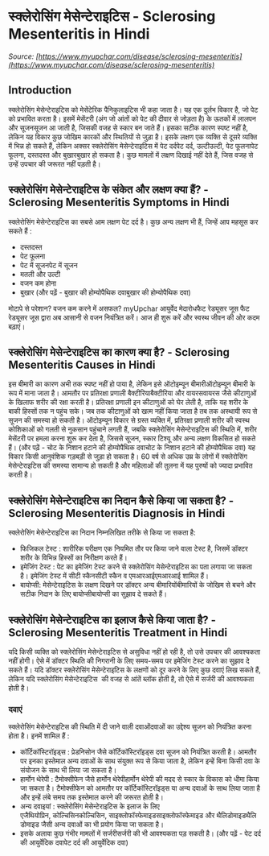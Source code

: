 # स्क्लेरोसिंग मेसेन्टेराइटिस - Sclerosing Mesenteritis in Hindi
_Source: [https://www.myupchar.com/disease/sclerosing-mesenteritis](https://www.myupchar.com/disease/sclerosing-mesenteritis)_

## Introduction
स्क्लेरोसिंग मेसेन्टेराइटिस को मेसेंटेरिक पैनिकुलाइटिस भी कहा जाता है। यह एक दुर्लभ विकार है, जो पेट को प्रभावित करता है। इसमें मेसेंटरी (अंग जो आंतों को पेट की दीवार से जोड़ता है) के ऊतकों में लालपन और सूजनसूजन आ जाती है, जिसकी वजह से स्कार बन जाते हैं। इसका सटीक कारण स्पष्ट नहीं है, लेकिन यह विकार कुछ जोखिम कारकों और स्थितियों से जुड़ा है।
इसके लक्षण एक व्यक्ति से दूसरे व्यक्ति में भिन्न हो सकते हैं, लेकिन अक्सर स्क्लेरोसिंग मेसेन्टेराइटिस में पेट दर्दपेट दर्द, उल्टीउल्टी, पेट फूलनापेट फूलना, दस्तदस्त और बुखारबुखार हो सकता है। कुछ मामलों में लक्षण दिखाई नहीं देते हैं, जिस वजह से उन्हें उपचार की जरूरत नहीं पड़ती है।

## स्क्लेरोसिंग मेसेन्टेराइटिस के संकेत और लक्षण क्या हैं? - Sclerosing Mesenteritis Symptoms in Hindi
स्क्लेरोसिंग मेसेन्टेराइटिस का सबसे आम लक्षण पेट दर्द है। कुछ अन्य लक्षण भी हैं, जिन्हें आप महसूस कर सकते हैं :
- दस्तदस्त
- पेट फूलना
- पेट में सूजनपेट में सूजन
- मतली और उल्टी
- वजन कम होना
- बुखार
(और पढ़ें - बुखार की होम्योपैथिक दवाबुखार की होम्योपैथिक दवा)

मोटापे से परेशान? वजन कम करने में असफल? myUpchar आयुर्वेद मेदारोधफैट रेड्यूसर जूस फैट रेड्यूसर जूस द्वारा अब आसानी से वजन नियंत्रित करें। आज ही शुरू करें और स्वस्थ जीवन की ओर कदम बढ़ाएं।

## स्क्लेरोसिंग मेसेन्टेराइटिस का कारण क्या है? - Sclerosing Mesenteritis Causes in Hindi
इस बीमारी का कारण अभी तक स्पष्ट नहीं हो पाया है, लेकिन इसे ऑटोइम्यून बीमारीऑटोइम्यून बीमारी के रूप में माना जाता है। आमतौर पर प्रतिरक्षा प्रणाली बैक्टीरियाबैक्टीरिया और वायरसवायरस जैसे कीटाणुओं के खिलाफ शरीर की रक्षा करती है। प्रतिरक्षा प्रणाली इन कीटाणुओं को घेर लेती है, ताकि यह शरीर के बाकी हिस्सों तक न पहुंच सके। जब तक कीटाणुओं को खत्म नहीं किया जाता है तब तक अस्थायी रूप से सूजन की समस्या हो सकती है।
ऑटोइम्यून विकार से ग्रस्त व्यक्ति में, प्रतिरक्षा प्रणाली शरीर की स्वस्थ कोशिकाओं को गलती से नुकसान पहुंचाने लगती हैं, जबकि स्क्लेरोसिंग मेसेन्टेराइटिस की स्थिति में, शरीर मेसेंटरी पर हमला करना शुरू कर देता है, जिससे सूजन, स्कार टिश्यू और अन्य लक्षण विकसित हो सकते हैं।
(और पढ़ें - चोट के निशान हटाने की होम्योपैथिक दवाचोट के निशान हटाने की होम्योपैथिक दवा)
यह विकार किसी आनुवंशिक गड़बड़ी से जुड़ा हो सकता है।
60 वर्ष से अधिक उम्र के लोगों में स्क्लेरोसिंग मेसेन्टेराइटिस की समस्या सामान्य हो सकती है और महिलाओं की तुलना में यह पुरुषों को ज्यादा प्रभावित करती है।

## स्क्लेरोसिंग मेसेन्टेराइटिस का निदान कैसे किया जा सकता है? - Sclerosing Mesenteritis Diagnosis in Hindi
स्क्लेरोसिंग मेसेन्टेराइटिस का निदान निम्नलिखित तरीके से किया जा सकता है:
- फिजिकल टेस्ट : शारीरिक परीक्षण एक नियमित तौर पर किया जाने वाला टेस्ट है, जिसमें डॉक्टर शरीर के विभिन्न हिस्सों का निरीक्षण करते हैं।
- इमेजिंग टेस्ट : पेट का इमेजिंग टेस्ट करने से स्क्लेरोसिंग मेसेन्टेराइटिस का पता लगाया जा सकता है। इमेजिंग टेस्ट में सीटी स्कैनसीटी स्कैन व एमआरआईएमआरआई शामिल हैं।
- बायोप्सी: मेसेन्टेराइटिस के लक्षण दिखने पर डॉक्टर अन्य बीमारियोंबीमारियों के जोखिम से बचने और सटीक निदान के लिए बायोप्सीबायोप्सी का सुझाव दे सकते हैं।

## स्क्लेरोसिंग मेसेन्टेराइटिस का इलाज कैसे किया जाता है? - Sclerosing Mesenteritis Treatment in Hindi
यदि किसी व्यक्ति को स्क्लेरोसिंग मेसेन्टेराइटिस से असुविधा नहीं हो रही है, तो उसे उपचार की आवश्यकता नहीं होगी। ऐसे में डॉक्टर स्थिति की निगरानी के लिए समय-समय पर इमेजिंग टेस्ट करने का सुझाव दे सकते हैं।
यदि डॉक्टर स्क्लेरोसिंग मेसेन्टेराइटिस के लक्षणों को दूर करने के लिए कुछ दवाएं लिख सकते हैं, लेकिन यदि स्क्लेरोसिंग मेसेन्टेराइटिस  की वजह से आंतें ब्लॉक होती है, तो ऐसे में सर्जरी की आवश्यकता होती है।
### दवाएं
स्क्लेरोसिंग मेसेन्टेराइटिस की स्थिति में दी जाने वाली दवाओंदवाओं का उद्देश्य सूजन को नियंत्रित करना होता है। इनमें शामिल हैं :
- कॉर्टिकॉस्टिरॉइड्स : प्रेडनिसोन जैसे कॉर्टिकॉस्टिरॉइड्स दवा सूजन को नियंत्रित करती है। आमतौर पर इनका इस्तेमाल अन्य दवाओं के साथ संयुक्त रूप से किया जाता है, लेकिन इन्हें बिना किसी दवा के संयोजन के साथ भी लिया जा सकता है।
- हार्मोन थेरेपी : टैमोक्सीफेन जैसे हार्मोन थेरेपीहार्मोन थेरेपी की मदद से स्कार के विकास को धीमा किया जा सकता है। टैमोक्सीफेन को आमतौर पर कॉर्टिकॉस्टिरॉइड्स या अन्य दवाओं के साथ लिया जाता है और इन्हें लंबे समय तक इस्तेमाल करने की जरूरत होती है।
- अन्य दवाइयां : स्क्लेरोसिंग मेसेन्टेराइटिस के इलाज के लिए एजैथियोप्रिन, कोल्चिसिनकोल्चिसिन, साइक्लोफॉस्फेमाइडसाइक्लोफॉस्फेमाइड और थैलिडोमाइडथैलिडोमाइड जैसी अन्य दवाओं का भी प्रयोग किया जा सकता है।
- इसके अलावा कुछ गंभीर मामलों में सर्जरीसर्जरी की भी आवश्यकता पड़ सकती है।
(और पढ़ें - पेट दर्द की आयुर्वेदिक दवापेट दर्द की आयुर्वेदिक दवा)

